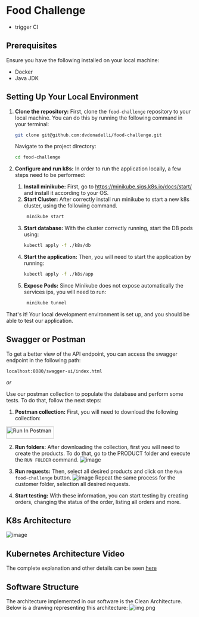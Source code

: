 # Food Challenge

- trigger CI

## Prerequisites

Ensure you have the following installed on your local machine:

- Docker
- Java JDK

## Setting Up Your Local Environment

1. **Clone the repository:**
    First, clone the `food-challenge` repository to your local machine. You can do this by running the following command in your terminal:

    ```bash
    git clone git@github.com:dvdonadelli/food-challenge.git
    ```

    Navigate to the project directory:

    ```bash
    cd food-challenge
    ```

2. **Configure and run k8s:**
    In order to run the application locally, a few steps need to be performed:
   
   1. **Install minikube:** First, go to https://minikube.sigs.k8s.io/docs/start/ and install it according to your OS.
   2. **Start Cluster:** After correctly install run minikube to start a new k8s cluster, using the following command.
      ```bash
       minikube start
       ```
   3. **Start database:** With the cluster correctly running, start the DB pods using:
       ```bash
       kubectl apply -f ./k8s/db
       ```
   4. **Start the application:** Then, you will need to start the application by running:
       ```bash
       kubectl apply -f ./k8s/app
       ```
   5. **Expose Pods:** Since Minikube does not expose automatically the services ips, you will need to run:
      ```bash
       minikube tunnel
      ```
That's it! Your local development environment is set up, and you should be able to test our application.

## Swagger or Postman

To get a better view of the API endpoint, you can access the swagger endpoint in the following path:

    localhost:8080/swagger-ui/index.html

_or_

Use our postman collection to populate the database and perform some tests. To do that, follow the next steps:

1. **Postman collection:** First, you will need to download the following collection:


[<img src="https://run.pstmn.io/button.svg" alt="Run In Postman" style="width: 128px; height: 32px;">](https://app.getpostman.com/run-collection/8557906-a98b0740-f272-48a8-8b2b-373d6440ae9c?action=collection%2Ffork&source=rip_markdown&collection-url=entityId%3D8557906-a98b0740-f272-48a8-8b2b-373d6440ae9c%26entityType%3Dcollection%26workspaceId%3Da6351687-ea84-4d74-bbd6-491183b035ed)

2.  **Run folders:** After downloading the collection, first you will need to create the products. To do that, go to the PRODUCT folder and execute the `RUN FOLDER` command.
   ![image](./imgs/run_folder.png)


3. **Run requests:** Then, select all desired products and click on the `Run food-challenge` button.
   ![image](./imgs/run_food-challenge.png)
Repeat the same process for the customer folder, selection all desired requests.


4. **Start testing:** With these information, you can start testing by creating orders, changing the status of the order, listing all orders and more.
## K8s Architecture

![image](./imgs/k8s-architecture.png)

## Kubernetes Architecture Video
The complete explanation and other details can be seen [here](https://youtu.be/I7kEGNdaUYI)

## Software Structure
The architecture implemented in our software is the Clean Architecture. Below is a drawing representing this architecture:
![img.png](imgs/img.png)